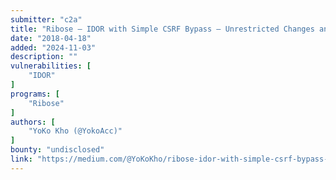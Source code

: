 ```yaml
---
submitter: "c2a"
title: "Ribose — IDOR with Simple CSRF Bypass — Unrestricted Changes and Deletion to other Photo Profile"
date: "2018-04-18"
added: "2024-11-03"
description: ""
vulnerabilities: [
    "IDOR"
]
programs: [
    "Ribose"
]
authors: [
    "YoKo Kho (@YokoAcc)"
]
bounty: "undisclosed"
link: "https://medium.com/@YoKoKho/ribose-idor-with-simple-csrf-bypass-unrestricted-changes-and-deletion-to-other-photo-profile-e4393305274e"
---
```





